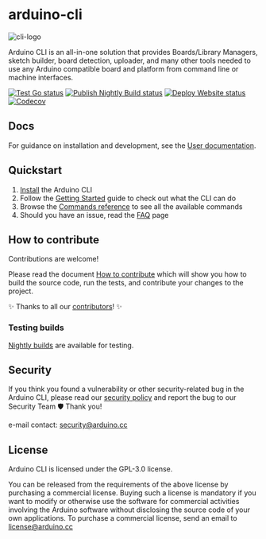 # arduino-cli

![cli-logo](./docs/img/CLI_Logo_small.png)

Arduino CLI is an all-in-one solution that provides Boards/Library Managers, sketch builder, board detection, uploader,
and many other tools needed to use any Arduino compatible board and platform from command line or machine interfaces.

[![Test Go status](https://github.com/arduino/arduino-cli/actions/workflows/test-go-task.yml/badge.svg)](https://github.com/arduino/arduino-cli/actions/workflows/test-go-task.yml)
[![Publish Nightly Build status](https://github.com/arduino/arduino-cli/actions/workflows/publish-go-nightly-task.yml/badge.svg)](https://github.com/arduino/arduino-cli/actions/workflows/publish-go-nightly-task.yml)
[![Deploy Website status](https://github.com/arduino/arduino-cli/actions/workflows/deploy-cobra-mkdocs-versioned-poetry.yml/badge.svg)](https://github.com/arduino/arduino-cli/actions/workflows/deploy-cobra-mkdocs-versioned-poetry.yml)
[![Codecov](https://codecov.io/gh/arduino/arduino-cli/branch/master/graph/badge.svg)](https://codecov.io/gh/arduino/arduino-cli)

## Docs

For guidance on installation and development, see the [User documentation].

## Quickstart

1. [Install] the Arduino CLI
1. Follow the [Getting Started] guide to check out what the CLI can do
1. Browse the [Commands reference] to see all the available commands
1. Should you have an issue, read the [FAQ] page

## How to contribute

Contributions are welcome!

Please read the document [How to contribute] which will show you how to build the source code, run the tests, and
contribute your changes to the project.

:sparkles: Thanks to all our [contributors]! :sparkles:

### Testing builds

[Nightly builds] are available for testing.

## Security

If you think you found a vulnerability or other security-related bug in the Arduino CLI, please read our [security
policy] and report the bug to our Security Team 🛡️ Thank you!

e-mail contact: security@arduino.cc

## License

Arduino CLI is licensed under the GPL-3.0 license.

You can be released from the requirements of the above license by purchasing a commercial license. Buying such a license
is mandatory if you want to modify or otherwise use the software for commercial activities involving the Arduino
software without disclosing the source code of your own applications. To purchase a commercial license, send an email to
license@arduino.cc

[install]: https://arduino.github.io/arduino-cli/latest/installation
[user documentation]: https://arduino.github.io/arduino-cli/latest/
[getting started]: https://arduino.github.io/arduino-cli/latest/getting-started/
[commands reference]: https://arduino.github.io/arduino-cli/latest/commands/arduino-cli
[faq]: https://arduino.github.io/arduino-cli/latest/FAQ/
[how to contribute]: https://arduino.github.io/arduino-cli/latest/CONTRIBUTING/
[contributors]: https://github.com/arduino/arduino-cli/graphs/contributors
[nightly builds]: https://arduino.github.io/arduino-cli/latest/installation/#nightly-builds
[security policy]: https://github.com/arduino/arduino-cli/security/policy
